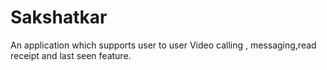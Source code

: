 # Sakshatkar

An application which supports user to user Video calling , messaging,read receipt and last seen feature.
